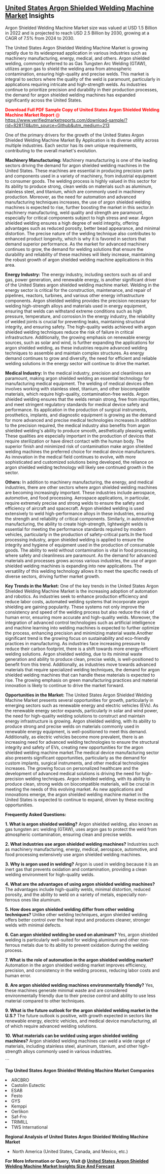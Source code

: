 <h2><a href="https://www.verifiedmarketreports.com/download-sample/?rid=828174&amp;utm_source=Github&amp;utm_medium=213" target="_blank">United States Argon Shielded Welding Machine Market</a> Insights</h2><p>Argon Shielded Welding Machine Market size was valued at USD 1.5 Billion in 2022 and is projected to reach USD 2.5 Billion by 2030, growing at a CAGR of 7.5% from 2024 to 2030.</p><p><p>The United States Argon Shielded Welding Machine Market is growing rapidly due to its widespread application in various industries such as machinery manufacturing, energy, medical, and others. Argon shielded welding, commonly referred to as Gas Tungsten Arc Welding (GTAW), utilizes argon gas to shield the welding area from atmospheric contamination, ensuring high-quality and precise welds. This market is integral to sectors where the quality of the weld is paramount, particularly in applications requiring intricate and high-strength welds. As industries continue to prioritize precision and durability in their production processes, the demand for argon shielded welding machines has expanded significantly across the United States. <p><span class=""><span style="color: #ff0000;"><strong>Download Full PDF Sample Copy of United States Argon Shielded Welding Machine Market Report</strong> @ </span><a href="https://www.verifiedmarketreports.com/download-sample/?rid=828174&amp;utm_source=Github&amp;utm_medium=213" target="_blank">https://www.verifiedmarketreports.com/download-sample/?rid=828174&amp;utm_source=Github&amp;utm_medium=213</a></span></p>One of the primary drivers for the growth of the United States Argon Shielded Welding Machine Market By Application is its diverse utility across multiple industries. Each sector has its own unique requirements, contributing to the overall market's evolution.<p><strong>Machinery Manufacturing:</strong> Machinery manufacturing is one of the leading sectors driving the demand for argon shielded welding machines in the United States. These machines are essential in producing precision parts and components used in a variety of machinery, from industrial equipment to consumer goods. The welding process is highly valued in this sector for its ability to produce strong, clean welds on materials such as aluminum, stainless steel, and titanium, which are commonly used in machinery production. Moreover, as the need for automation and advanced manufacturing techniques increases, the use of argon shielded welding machines is expected to rise, further boosting the market in this sector.In machinery manufacturing, weld quality and strength are paramount, especially for critical components subject to high stress and wear. Argon shielded welding ensures a high degree of weld integrity, offering advantages such as reduced porosity, better bead appearance, and minimal distortion. The precise nature of the welding technique also contributes to enhanced product longevity, which is why it is favored in sectors that demand superior performance. As the market for advanced machinery continues to grow, the demand for welding solutions that ensure the durability and reliability of these machines will likely increase, maintaining the robust growth of argon shielded welding machine applications in this area.<p><strong>Energy Industry:</strong> The energy industry, including sectors such as oil and gas, power generation, and renewable energy, is another significant driver of the United States argon shielded welding machine market. Welding in the energy sector is critical for the construction, maintenance, and repair of pipelines, reactors, turbines, and various other energy infrastructure components. Argon shielded welding provides the precision necessary for welding high-strength alloys and materials used in energy equipment, ensuring that welds can withstand extreme conditions such as high pressure, temperature, and corrosion.In the energy industry, the reliability of welded joints is crucial for preventing leaks, maintaining structural integrity, and ensuring safety. The high-quality welds achieved with argon shielded welding techniques reduce the risk of failure in critical infrastructure. Additionally, the growing emphasis on renewable energy sources, such as solar and wind, is further expanding the applications for argon shielded welding, as these industries require advanced welding techniques to assemble and maintain complex structures. As energy demand continues to grow and diversify, the need for efficient and reliable welding solutions in the energy sector will continue to drive the market.<p><strong>Medical Industry:</strong> In the medical industry, precision and cleanliness are paramount, making argon shielded welding an essential technology for manufacturing medical equipment. The welding of medical devices often involves working with stainless steel, titanium, and other biocompatible materials, which require high-quality, contamination-free welds. Argon shielded welding ensures that the welds remain strong, free from impurities, and meet stringent regulatory standards for medical device safety and performance. Its application in the production of surgical instruments, prosthetics, implants, and diagnostic equipment is growing as the demand for more advanced and precise medical technologies increases.In addition to the precision required, the medical industry also benefits from argon shielded welding's ability to produce smooth, aesthetically pleasing welds. These qualities are especially important in the production of devices that require sterilization or have direct contact with the human body. The superior finish and minimized risk of contamination make argon shielded welding machines the preferred choice for medical device manufacturers. As innovation in the medical field continues to evolve, with more sophisticated and customized solutions being developed, the reliance on argon shielded welding technology will likely see continued growth in the sector.<p><strong>Others:</strong> In addition to machinery manufacturing, the energy, and medical industries, there are other sectors where argon shielded welding machines are becoming increasingly important. These industries include aerospace, automotive, and food processing. Aerospace applications, in particular, require extremely precise and strong welds to ensure the safety and efficiency of aircraft and spacecraft. Argon shielded welding is used extensively to weld high-performance alloys in these industries, ensuring the strength and reliability of critical components. Similarly, in automotive manufacturing, the ability to create high-strength, lightweight welds is essential for meeting the performance standards required by modern vehicles, particularly in the production of safety-critical parts.In the food processing industry, argon shielded welding is applied to ensure the integrity and hygiene of equipment used in the production of consumable goods. The ability to weld without contamination is vital in food processing, where safety and cleanliness are paramount. As the demand for advanced materials and processes grows across various industries, the use of argon shielded welding machines is expanding into new applications. The versatility of this welding technology allows it to meet the specific needs of diverse sectors, driving further market growth.<p><strong>Key Trends in the Market:</strong> One of the key trends in the United States Argon Shielded Welding Machine Market is the increasing adoption of automation and robotics. As industries seek to enhance production efficiency and reduce labor costs, automated welding systems that incorporate argon shielding are gaining popularity. These systems not only improve the consistency and speed of the welding process but also reduce the risk of human error, ensuring more accurate and high-quality welds. Moreover, the integration of advanced control technologies such as artificial intelligence and machine learning into welding machines is expected to further optimize the process, enhancing precision and minimizing material waste.Another significant trend is the growing focus on sustainability and eco-friendly practices in manufacturing. As industries face increasing pressure to reduce their carbon footprint, there is a shift towards more energy-efficient welding solutions. Argon shielded welding, due to its minimal waste generation and ability to produce clean, precise welds, is well-positioned to benefit from this trend. Additionally, as industries move towards advanced materials that require specialized welding techniques, the demand for argon shielded welding machines that can handle these materials is expected to rise. The growing emphasis on green manufacturing practices and material innovation is likely to continue to drive the market forward.<p><strong>Opportunities in the Market:</strong> The United States Argon Shielded Welding Machine Market presents several opportunities for growth, particularly in emerging sectors such as renewable energy and electric vehicles (EVs). As the renewable energy sector expands, particularly in solar and wind power, the need for high-quality welding solutions to construct and maintain energy infrastructure is growing. Argon shielded welding, with its ability to produce strong and precise welds on materials commonly used in renewable energy equipment, is well-positioned to meet this demand. Additionally, as electric vehicles become more prevalent, there is an increasing need for advanced welding technologies to ensure the structural integrity and safety of EVs, creating new opportunities for the argon shielded welding machine market.The medical device manufacturing sector also presents significant opportunities, particularly as the demand for custom implants, surgical instruments, and other medical technologies increases. The growing focus on personalized healthcare and the development of advanced medical solutions is driving the need for high-precision welding techniques. Argon shielded welding, with its ability to produce clean, strong welds on biocompatible materials, will be crucial in meeting the needs of this evolving market. As new applications and innovations emerge, the argon shielded welding machine market in the United States is expected to continue to expand, driven by these exciting opportunities.<p><strong>Frequently Asked Questions:</strong></p><p><strong>1. What is argon shielded welding?</strong> Argon shielded welding, also known as gas tungsten arc welding (GTAW), uses argon gas to protect the weld from atmospheric contamination, ensuring clean and precise welds.</p><p><strong>2. What industries use argon shielded welding machines?</strong> Industries such as machinery manufacturing, energy, medical, aerospace, automotive, and food processing extensively use argon shielded welding machines.</p><p><strong>3. Why is argon used in welding?</strong> Argon is used in welding because it is an inert gas that prevents oxidation and contamination, providing a clean welding environment for high-quality welds.</p><p><strong>4. What are the advantages of using argon shielded welding machines?</strong> The advantages include high-quality welds, minimal distortion, reduced porosity, and the ability to weld on a variety of metals, especially non-ferrous ones like aluminum.</p><p><strong>5. How does argon shielded welding differ from other welding techniques?</strong> Unlike other welding techniques, argon shielded welding offers better control over the heat input and produces cleaner, stronger welds with minimal defects.</p><p><strong>6. Can argon shielded welding be used on aluminum?</strong> Yes, argon shielded welding is particularly well-suited for welding aluminum and other non-ferrous metals due to its ability to prevent oxidation during the welding process.</p><p><strong>7. What is the role of automation in the argon shielded welding market?</strong> Automation in the argon shielded welding market improves efficiency, precision, and consistency in the welding process, reducing labor costs and human error.</p><p><strong>8. Are argon shielded welding machines environmentally friendly?</strong> Yes, these machines generate minimal waste and are considered environmentally friendly due to their precise control and ability to use less material compared to other techniques.</p><p><strong>9. What is the future outlook for the argon shielded welding market in the U.S.?</strong> The future outlook is positive, with growth expected in sectors like renewable energy, electric vehicles, and medical device manufacturing, all of which require advanced welding solutions.</p><p><strong>10. What materials can be welded using argon shielded welding machines?</strong> Argon shielded welding machines can weld a wide range of materials, including stainless steel, aluminum, titanium, and other high-strength alloys commonly used in various industries.</p>```</p><p><strong>Top United States Argon Shielded Welding Machine Market Companies</strong></p><div data-test-id=""><p><li>ARCBRO</li><li> Castolin Eutectic</li><li> ESAB</li><li> Festo</li><li> GYS</li><li> Kemppi</li><li> Oerlikon</li><li> Saf-Fro</li><li> TRIMILL</li><li> TWS International</li></p><div><strong>Regional Analysis of&nbsp;United States Argon Shielded Welding Machine Market</strong></div><ul><li dir="ltr"><p dir="ltr">North America&nbsp;(United States, Canada, and Mexico, etc.)</p></li></ul><p><strong>For More Information or Query, Visit @&nbsp;</strong><strong><a href="https://www.verifiedmarketreports.com/product/argon-shielded-welding-machine-market/?utm_source=Github&amp;utm_medium=213" target="_blank">United States Argon Shielded Welding Machine Market Insights Size And Forecast</a></strong></p></div>
